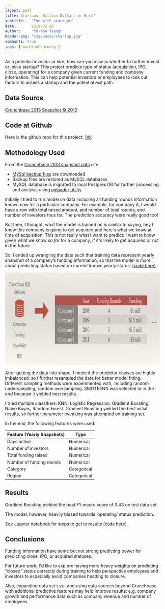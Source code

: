 ```yaml
---
layout: post
title: Startups- Billion Dollars or Bust?
subtitle:   "Fun with startups"
date:       2019-02-16
author:     "Po-Yan Tsang"
header-img: "img/posts/startup.jpg"
comments: true
tags: [ machineLearning ]
---
```

As a potential investor or hire, how can you assess whether to further invest or join a startup? This project predicts type of status (acquisition, IPO, close, operating) for a company given current funding and company information. This can help potential investors or employees to look out factors to assess a startup and the potential exit path.

## Data Source
[Crunchbase 2013 Snapshot © 2013](https://data.crunchbase.com/docs/2013-snapshot)

## Code at Github
Here is the github repo for this project: [link](https://github.com/pytgit/startup-classification)

## Methodology Used
From the [Crunchbase 2013 snapshot data](https://data.crunchbase.com/docs/2013-snapshot) site:
* [MySql backup files](https://dev.mysql.com/doc/refman/8.0/en/mysqldump.html) are downloaded
* Backup files are restored as MySQL databases
* MySQL database is migrated to local Postgres DB for further processing and analysis using [pgloader utility](https://pgloader.io/)

Initially I tried to run model on data including all funding rounds information known now for a particular company. For example, for company A, I would have a row with total raised amount, and number of total rounds, and number of investors thus far. The prediction accuracy were really good too!

But then, I thought, what the model is trained on is similar to saying, hey I know this company is going to get acquired and here's what we know at time of acquisition. This is not really what I want to predict: I want to know given what we know *so far* for a company, if it's likely to get acquired or not in the future.

So, I ended up wrangling the data such that training data represent yearly snapshot of a company’s funding information, so that the model is more about predicting status based on current known yearly status: [(code here)](https://github.com/pytgit/startup-classification/blob/master/Clean%20data%20and%20feature%20engineering.ipynb)

<p align="center">
  <img width="1000" height="300" src="../img/posts/data_wrangling.png">
</p>

After getting the data into shape, I noticed the predictor classes are highly imbalanced, so I further resampled the data for better model fitting. Different sampling methods were experimented with, including random undersampling, random oversampling. SMOTEENN was selected to in the end because it yielded best results.

I tried multiple classifiers: KNN, Logistic Regression, Gradient Boosting, Naive Bayes, Random Forest. Gradient Boosting yielded the best initial results, so further parameter tweaking was attempted on training set.

In the end, the following features were used:

| Feature (Yearly Snapshots)    | Type                   |
|-------------------------------|------------------------|
| Days active                   | Numerical              |
| Number of investors           | Numerical              |
| Total funding raised          | Numerical              |
| Number of funding rounds      | Numerical              |
| Category                      | Categorical            |
| Region                        | Categorical            |

## Results
Gradient Boosting yielded the best F1-macro score of 0.43 on test data set.

The model, however, heavily biased towards ‘operating’ status prediction.

See Jupyter notebook for steps to get to results [(code here)](https://github.com/pytgit/startup-classification/blob/master/Model%20training.ipynb)

## Conclusions
Funding information have some but not strong predicting power for predicting close, IPO, or acquired statuses.

For future work, I'd like to explore having more heavy weights on predicting “closed” status correctly during training to help perspective employees and investors to especially avoid companies heading to closure.

Also, expanding data set size, and using data sources beyond Crunchbase with additional predictive features may help improve results: e.g. company growth and performance data such as company revenue and number of employees.
